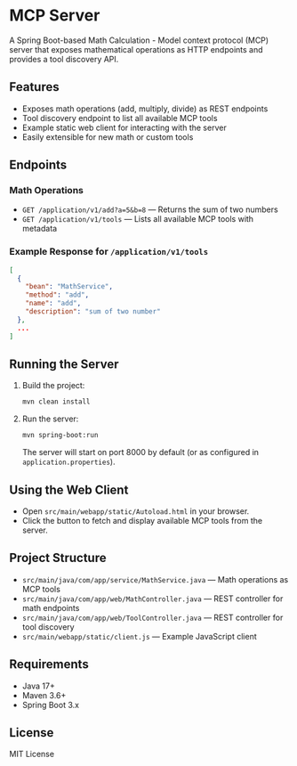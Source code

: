 # MCP Server

A Spring Boot-based Math Calculation - Model context protocol (MCP) server that exposes mathematical operations as HTTP endpoints and provides a tool discovery API.

## Features
- Exposes math operations (add, multiply, divide) as REST endpoints
- Tool discovery endpoint to list all available MCP tools
- Example static web client for interacting with the server
- Easily extensible for new math or custom tools

## Endpoints

### Math Operations
- `GET /application/v1/add?a=5&b=8` — Returns the sum of two numbers
- `GET /application/v1/tools` — Lists all available MCP tools with metadata

### Example Response for `/application/v1/tools`
```json
[
  {
    "bean": "MathService",
    "method": "add",
    "name": "add",
    "description": "sum of two number"
  },
  ...
]
```

## Running the Server

1. Build the project:
   ```sh
   mvn clean install
   ```
2. Run the server:
   ```sh
   mvn spring-boot:run
   ```
   The server will start on port 8000 by default (or as configured in `application.properties`).

## Using the Web Client
- Open `src/main/webapp/static/Autoload.html` in your browser.
- Click the button to fetch and display available MCP tools from the server.

## Project Structure
- `src/main/java/com/app/service/MathService.java` — Math operations as MCP tools
- `src/main/java/com/app/web/MathController.java` — REST controller for math endpoints
- `src/main/java/com/app/web/ToolController.java` — REST controller for tool discovery
- `src/main/webapp/static/client.js` — Example JavaScript client

## Requirements
- Java 17+
- Maven 3.6+
- Spring Boot 3.x

## License
MIT License
